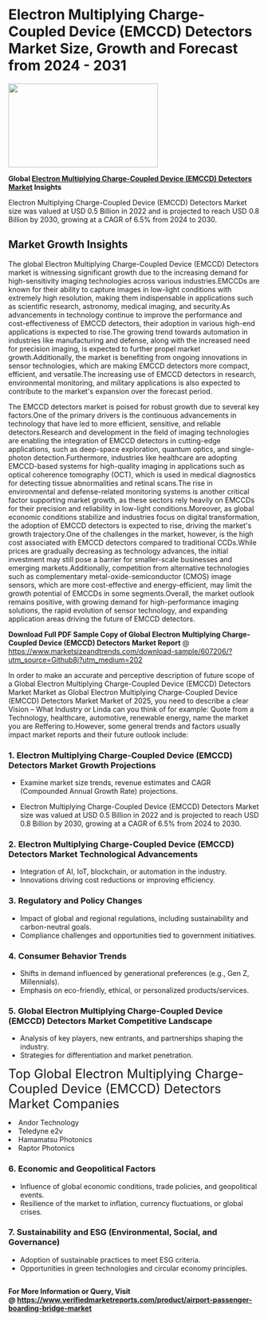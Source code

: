 <H1>Electron Multiplying Charge-Coupled Device (EMCCD) Detectors Market Size, Growth and Forecast from 2024 - 2031</H1><img class="aligncenter size-medium wp-image-584254" src="https://thirdeyenews.in/wp-content/uploads/2024/09/Global-Market-Research-300x168.jpeg" alt="" width="300" height="168" /><p><strong>Global&nbsp;<a href="https://www.marketsizeandtrends.com/download-sample/607206/?utm_source=Github8j?utm_medium=202">Electron Multiplying Charge-Coupled Device (EMCCD) Detectors Market</a> Insights</strong></p><p>Electron Multiplying Charge-Coupled Device (EMCCD) Detectors Market size was valued at USD 0.5 Billion in 2022 and is projected to reach USD 0.8 Billion by 2030, growing at a CAGR of 6.5% from 2024 to 2030.</p><p><h2>Market Growth Insights</h2> <p>The global Electron Multiplying Charge-Coupled Device (EMCCD) Detectors market is witnessing significant growth due to the increasing demand for high-sensitivity imaging technologies across various industries.EMCCDs are known for their ability to capture images in low-light conditions with extremely high resolution, making them indispensable in applications such as scientific research, astronomy, medical imaging, and security.As advancements in technology continue to improve the performance and cost-effectiveness of EMCCD detectors, their adoption in various high-end applications is expected to rise.The growing trend towards automation in industries like manufacturing and defense, along with the increased need for precision imaging, is expected to further propel market growth.Additionally, the market is benefiting from ongoing innovations in sensor technologies, which are making EMCCD detectors more compact, efficient, and versatile.The increasing use of EMCCD detectors in research, environmental monitoring, and military applications is also expected to contribute to the market's expansion over the forecast period.</p> <p>The EMCCD detectors market is poised for robust growth due to several key factors.One of the primary drivers is the continuous advancements in technology that have led to more efficient, sensitive, and reliable detectors.Research and development in the field of imaging technologies are enabling the integration of EMCCD detectors in cutting-edge applications, such as deep-space exploration, quantum optics, and single-photon detection.Furthermore, industries like healthcare are adopting EMCCD-based systems for high-quality imaging in applications such as optical coherence tomography (OCT), which is used in medical diagnostics for detecting tissue abnormalities and retinal scans.The rise in environmental and defense-related monitoring systems is another critical factor supporting market growth, as these sectors rely heavily on EMCCDs for their precision and reliability in low-light conditions.Moreover, as global economic conditions stabilize and industries focus on digital transformation, the adoption of EMCCD detectors is expected to rise, driving the market's growth trajectory.One of the challenges in the market, however, is the high cost associated with EMCCD detectors compared to traditional CCDs.While prices are gradually decreasing as technology advances, the initial investment may still pose a barrier for smaller-scale businesses and emerging markets.Additionally, competition from alternative technologies such as complementary metal-oxide-semiconductor (CMOS) image sensors, which are more cost-effective and energy-efficient, may limit the growth potential of EMCCDs in some segments.Overall, the market outlook remains positive, with growing demand for high-performance imaging solutions, the rapid evolution of sensor technology, and expanding application areas driving the future of EMCCD detectors.</p> <p><span class=""><strong>Download Full PDF Sample Copy of Global Electron Multiplying Charge-Coupled Device (EMCCD) Detectors Market Report</strong> @ <a href="https://www.marketsizeandtrends.com/download-sample/607206/?utm_source=Github8j?utm_medium=202" target="_blank">https://www.marketsizeandtrends.com/download-sample/607206/?utm_source=Github8j?utm_medium=202</a></span></p><p>In order to make an accurate and perceptive description of future scope of a Global&nbsp;Electron Multiplying Charge-Coupled Device (EMCCD) Detectors Market Market as Global&nbsp;Electron Multiplying Charge-Coupled Device (EMCCD) Detectors Market Market of 2025, you need to describe a clear Vision &ndash; What Industry or Linda can you think of for example: Quote from a Technology, healthcare, automotive, renewable energy, name the market you are Reffering to.However, some general trends and factors usually impact market reports and their future outlook include:</p><h3>1.&nbsp;<strong>Electron Multiplying Charge-Coupled Device (EMCCD) Detectors Market Growth Projections</strong></h3><ul><li>Examine market size trends, revenue estimates and CAGR (Compounded Annual Growth Rate) projections.</li><li><p>Electron Multiplying Charge-Coupled Device (EMCCD) Detectors Market size was valued at USD 0.5 Billion in 2022 and is projected to reach USD 0.8 Billion by 2030, growing at a CAGR of 6.5% from 2024 to 2030.</p></li></ul><h3>2.&nbsp;<strong>Electron Multiplying Charge-Coupled Device (EMCCD) Detectors Market Technological Advancements</strong></h3><ul><li>Integration of AI, IoT, blockchain, or automation in the industry.</li><li>Innovations driving cost reductions or improving efficiency.</li></ul><h3>3.&nbsp;<strong>Regulatory and Policy Changes</strong></h3><ul><li>Impact of global and regional regulations, including sustainability and carbon-neutral goals.</li><li>Compliance challenges and opportunities tied to government initiatives.</li></ul><h3>4.&nbsp;<strong>Consumer Behavior Trends</strong></h3><ul><li>Shifts in demand influenced by generational preferences (e.g., Gen Z, Millennials).</li><li>Emphasis on eco-friendly, ethical, or personalized products/services.</li></ul><h3>5.&nbsp;<strong>Global Electron Multiplying Charge-Coupled Device (EMCCD) Detectors Market Competitive Landscape</strong></h3><ul><li>Analysis of key players, new entrants, and partnerships shaping the industry.</li><li>Strategies for differentiation and market penetration.</li></ul><p data-pm-slice="1 1 []"><span style="color: inherit; font-family: inherit; font-size: 25px;">Top Global Electron Multiplying Charge-Coupled Device (EMCCD) Detectors Market Companies</span></p><div class="" data-test-id=""><p><li>Andor Technology</li><li> Teledyne e2v</li><li> Hamamatsu Photonics</li><li> Raptor Photonics</li></p></div><h3>6.&nbsp;<strong>Economic and Geopolitical Factors</strong></h3><ul><li>Influence of global economic conditions, trade policies, and geopolitical events.</li><li>Resilience of the market to inflation, currency fluctuations, or global crises.</li></ul><h3>7.&nbsp;<strong>Sustainability and ESG (Environmental, Social, and Governance)</strong></h3><ul><li>Adoption of sustainable practices to meet ESG criteria.</li><li>Opportunities in green technologies and circular economy principles.</li></ul><h2><strong style="font-size: 14px;">For More Information or Query, Visit @&nbsp;</strong><a style="background-color: #ffffff; font-size: 14px;" href="https://www.marketsizeandtrends.com/report/electron-multiplying-charge-coupled-device-emccd-detectors-market/" target="_blank">https://www.verifiedmarketreports.com/product/airport-passenger-boarding-bridge-market</a></h2>